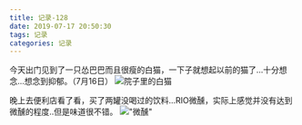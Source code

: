 ```yaml
---
title: 记录-128
date: 2019-07-17 20:50:30
tags: 记录
categories: 记录
---
```

今天出门见到了一只怂巴巴而且很瘦的白猫，一下子就想起以前的猫了...十分想念...想念到抑郁。（7月16日）
![院子里的白猫](/img/记录128-1.jpg)

晚上去便利店看了看，买了两罐没喝过的饮料...RIO微醺，实际上感觉并没有达到微醺的程度..但是味道很不错。
!["微醺"](/img/记录128-2.jpg)